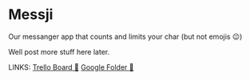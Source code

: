 # Messji
Our messanger app that counts and limits your char (but not emojis 😉)

Well post more stuff here later.

LINKS: 
[Trello Board 🐺](https://trello.com/b/ToJsQBHP/messji)
[Google Folder 📄](https://drive.google.com/drive/u/0/folders/16Vr0-vgUZIk3y8BdzbQbM3RVXWoTErUo)

